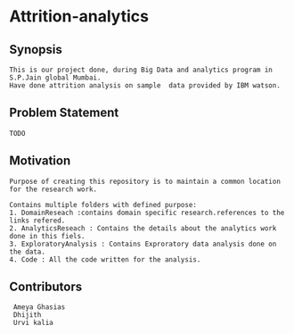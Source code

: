 # Attrition-analytics

## Synopsis
	This is our project done, during Big Data and analytics program in S.P.Jain global Mumbai.
	Have done attrition analysis on sample 	data provided by IBM watson.

## Problem Statement
	TODO
	
## Motivation
	Purpose of creating this repository is to maintain a common location for the research work.	
	
	Contains multiple folders with defined purpose:
	1. DomainReseach :contains domain specific research.references to the links refered.
	2. AnalyticsReseach : Contains the details about the analytics work done in this fiels.
	3. ExploratoryAnalysis : Contains Exproratory data analysis done on the data.
	4. Code : All the code written for the analysis.
	

## Contributors
	 Ameya Ghasias
	 Dhijith
	 Urvi kalia
	 